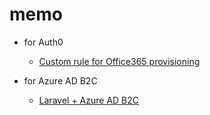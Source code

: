# memo

* for Auth0
    * [Custom rule for Office365 provisioning](./auth0_o365_provisioning.js)

* for Azure AD B2C
    * [Laravel + Azure AD B2C](./laravel_aadb2c.md)
